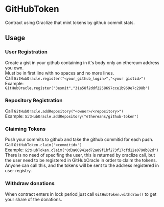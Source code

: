 # GitHubToken 
Contract using Oraclize that mint tokens by github commit stats.
 
## Usage 
  
### User Registration
Create a gist in your github containing in it's body only an ethereum address you own.  
Must be in first line with no spaces and no more lines.  
Call `GitHubOracle.register("<your_github_login>","<your gistid>")`  
Example: `GitHubOracle.register("3esmit","31a58f2ddf2258697cce1b969e7c298b")`  
 
### Repository Registration  
Call `GitHubOracle.addRepository("<owner>/<repository>")`  
Example:  `GitHubOracle.addRepository("ethereans/github-token")`  
 
### Claiming Tokens  
Push your commits to github and take the github commitid for each push.
Call `GitHubToken.claim("<commitid>")`  
Example: `GitHubToken.claim("0d3a00941ed72a89f1bf273f17cfd12a0790b82d")`  
There is no need of specifing the user, this is returned by oraclize call, but the user need to be registered in GitHubOracle in order to claim the tokens. 
Anyone can call this, and the tokens will be sent to the address registered in user registry.

### Withdraw donations
When contract enters in lock period just call `GitHubToken.withdraw()` to get your share of the donations.
